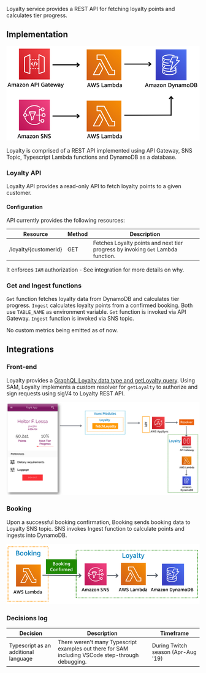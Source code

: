 
Loyalty service provides a REST API for fetching loyalty points and calculates tier progress.

## Implementation

![Loyalty Infrastructure Architecture](../../../media/loyalty-infra-architecture.png)

Loyalty is comprised of a REST API implemented using API Gateway, SNS Topic, Typescript Lambda functions and DynamoDB as a database.

### Loyalty API

Loyalty API provides a read-only API to fetch loyalty points to a given customer. 

#### Configuration

API currently provides the following resources:

Resource | Method | Description
------------------------------------------------- | ---------------------- | --------------------------------------------------------------------
/loyalty/{customerId} | GET | Fetches Loyalty points and next tier progress by invoking `Get` Lambda function.

It enforces `IAM` authorization - See integration for more details on why.

### Get and Ingest functions

`Get` function fetches loyalty data from DynamoDB and calculates tier progress. `Ingest` calculates loyalty points from a confirmed booking. Both use `TABLE_NAME` as environment variable. `Get` function is invoked via API Gateway. `Ingest` function is invoked via SNS topic.

No custom metrics being emitted as of now.

## Integrations

### Front-end

Loyalty provides a [GraphQL Loyalty data type and getLoyalty query](../../../amplify/backend/api/awsserverlessairline/schema.graphql). Using SAM, Loyalty implements a custom resolver for `getLoyalty` to authorize and sign requests using sigV4 to Loyalty REST API.

![Loyalty front-end integration](../../../media/loyalty-frontend-integration.png)

### Booking

Upon a successful booking confirmation, Booking sends booking data to Loyalty SNS topic. SNS invokes Ingest function to calculate points and ingests into DynamoDB.

![Booking integration](../../../media/loyalty-booking-integration.png)


### Decisions log

Decision | Description | Timeframe
------------------------------------------------- | --------------------------------------------------------------------------------- | -------------------------------------------------
Typescript as an additional language | There weren't many Typescript examples out there for SAM including VSCode step-through debugging. | During Twitch season (Apr-Aug '19)

